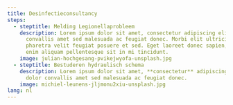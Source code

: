 ```yaml
---
title: Desinfectieconsultancy
steps:
  - steptitle: Melding Legionellaprobleem
    description: Lorem ipsum dolor sit amet, consectetur adipiscing elit. Quam dolor
      convallis amet sed malesuada ac feugiat donec. Morbi elit ultricies
      pharetra velit feugiat posuere et sed. Eget laoreet donec sapien, nec. A
      enim aliquam pellentesque sit in mi tincidunt.
    image: julian-hochgesang-pvikejwyofa-unsplash.jpg
  - steptitle: Bestuderen hydraulisch schema
    description: Lorem ipsum dolor sit amet, **consectetur** adipiscing elit. Quam
      dolor convallis amet sed malesuada ac feugiat donec.
    image: michiel-leunens-jljmonu2xiu-unsplash.jpg
lang: nl
---
```

